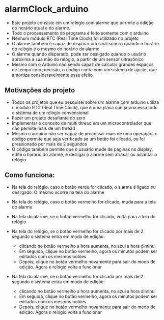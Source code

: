 # alarmClock_arduino
- Este projeto consiste em um relógio com alarme que permite a edição do horário atual e do alarme.
- Todo o processamento do programa é feito somente com o arduino
- Nenhum módulo RTC (Real Time Clock) foi utilizado no projeto
- O alarme também é capaz de disparar um sinal sonoro quando o horário do relógio é o mesmo do horário do alarme
- O alarme quando disparado, pode ser desligado quando o usuário aproxima a sua mão do relógio, a partir de um sensor ultrasônico
- Mesmo com o Arduino não sendo capaz de calcular grandes espaços de tempo com precisão, o código conta com um sistema de ajuste, que amortiza consideravelmente esse efeito

## Motivações do projeto
- Todos os projetos que eu pesquisei sobre um alarme com arduino utiliza o módulo RTC (Real Time Clock), que é uma placa que já processa todo o sistema de um relógio convencional
- Fazer um projeto desafiante do zero
- Implementar o conceito de multi thread em um microcontrolador que não permite mais de um thread
- Mesmo o arduino não ser capaz de processar mais de uma operação, o código permite que seja verificado se um botão foi clicado, ou foi pressionado por mais de 2 segundos
- O código também permite que o usuário mude de páginas no display, edite o horário do alarme, e desligar o alarme sem atrasar ou adiantar o relógio


## Como funciona:
- Na tela do relógio, caso o botão verde for clicado, o alarme é ligado ou desligado. O mesmo ocorre na tela do alarme
- Na tela do relógio, caso o botão vermelho for clicado, muda para a tela do alarme
- Na tela do alarme, se o botão vermelho for clicado, volta para a tela do relógio
- Na tela do relógio, se o botão vermelho for clicado por mais de 2 segundo o sistema entra em modo de edição:
    - clicando no botão vermelho a hora aumenta, no azul a hora diminui
    - Em seguida, clique no botão vermelho, agora os minutos podem ser editados com os mesmos botões
    - Depois, clique no botão vermelho novamente para sair do modo de edição. Agora o relógio volta a funcionar

- Na tela do alarme, se o botão vermelho for clicado por mais de 2 segundo o sistema entra em modo de edição:
    - clicando no botão vermelho a hora aumenta, no azul a hora diminui
    - Em seguida, clique no botão vermelho, agora os minutos podem ser editados com os mesmos botões
    - Depois, clique no botão vermelho novamente para sair do modo de edição. Agora o relógio volta a funcionar
